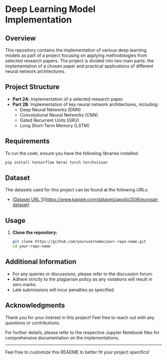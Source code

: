 # Deep Learning Model Implementation

## Overview

This repository contains the implementation of various deep learning models as part of a project focusing on applying methodologies from selected research papers. The project is divided into two main parts: the implementation of a chosen paper and practical applications of different neural network architectures.

## Project Structure

- **Part 2A**: Implementation of a selected research paper.
- **Part 2B**: Implementation of key neural network architectures, including:
  - Deep Neural Networks (DNN)
  - Convolutional Neural Networks (CNN)
  - Gated Recurrent Units (GRU)
  - Long Short-Term Memory (LSTM)

## Requirements

To run the code, ensure you have the following libraries installed:

```bash
pip install tensorflow keras torch torchvision
```

## Dataset

The datasets used for this project can be found at the following URLs:
- [[Dataset URL 1](link-to-your-dataset-1)](https://www.kaggle.com/datasets/apollo2506/eurosat-dataset)

## Usage

1. **Clone the repository:**

   ```bash
   git clone https://github.com/yourusername/your-repo-name.git
   cd your-repo-name
   ```

## Additional Information

- For any queries or discussions, please refer to the discussion forum.
- Adhere strictly to the plagiarism policy as any violations will result in zero marks.
- Late submissions will incur penalties as specified.

## Acknowledgments

Thank you for your interest in this project! Feel free to reach out with any questions or contributions. 

For further details, please refer to the respective Jupyter Notebook files for comprehensive documentation on the implementations. 

---

Feel free to customize this README to better fit your project specifics!
